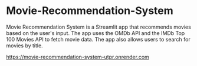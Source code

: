 # Movie-Recommendation-System

Movie Recommendation System is a Streamlit app that
recommends movies based on the user's input. The app uses the OMDb API and the IMDb Top 100 Movies API to fetch movie data. The app also allows users to search for movies by title.

https://movie-recommendation-system-utpr.onrender.com
